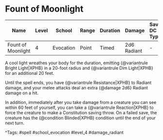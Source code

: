 # Fount of Moonlight

| Name | Level | School | Range | Duration | Damage | Save DC & Type |
|------|-------|--------|-------|----------|--------|----------------|
| Fount of Moonlight | 4 | Evocation | Point | Timed | 2d6 Radiant | - |

A cool light wreathes your body for the duration, emitting {@variantrule Bright Light|XPHB} in a 20-foot radius and {@variantrule Dim Light|XPHB} for an additional 20 feet.

Until the spell ends, you have {@variantrule Resistance|XPHB} to Radiant damage, and your melee attacks deal an extra {@damage 2d6} Radiant damage on a hit.

In addition, immediately after you take damage from a creature you can see within 60 feet of yourself, you can take a {@variantrule Reaction|XPHB} to force the creature to make a Constitution saving throw. On a failed save, the creature has the {@condition Blinded|XPHB} condition until the end of your next turn.

^Tags: #spell #school_evocation #level_4 #damage_radiant